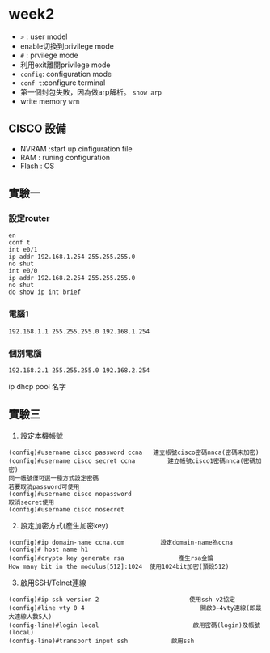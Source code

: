 # week2
* ``` > ``` : user model
* enable切換到privilege mode
* ``` # ``` : prvilege mode
* 利用exit離開privilege mode
* ```config```: configuration mode
* ```conf t```:configure terminal
* 第一個封包失敗，因為做arp解析。 ```show arp ```
* write memory ```wrm```
## CISCO 設備
* NVRAM :start up cinfiguration file
* RAM : runing configuration
* Flash : OS
## 實驗一
### 設定router
```
en
conf t
int e0/1
ip addr 192.168.1.254 255.255.255.0
no shut 
int e0/0
ip addr 192.168.2.254 255.255.255.0
no shut 
do show ip int brief
```
### 電腦1
```
192.168.1.1 255.255.255.0 192.168.1.254

```
### 個別電腦
```
192.168.2.1 255.255.255.0 192.168.2.254

```
ip dhcp pool 名字
## 實驗三
1. 設定本機帳號
```
(config)#username cisco password ccna   建立帳號cisco密碼nnca(密碼未加密)
(config)#username cisco secret ccna         建立帳號cisco1密碼nnca(密碼加密)
同一帳號僅可選一種方式設定密碼
若要取消password可使用
(config)#username cisco nopassword
取消secret使用
(config)#username cisco nosecret
```
2. 設定加密方式(產生加密key)
```
(config)#ip domain-name ccna.com          設定domain-name為ccna
(config)# host name h1
(config)#crypto key generate rsa               產生rsa金鑰
How many bit in the modulus[512]:1024  使用1024bit加密(預設512)
```
3. 啟用SSH/Telnet連線
``` 
(config)#ip ssh version 2                         使用ssh v2協定
(config)#line vty 0 4                                開啟0~4vty連線(即最大連線人數5人)
(config-line)#login local                          啟用密碼(login)及帳號(local) 
(config-line)#transport input ssh            啟用ssh
```
